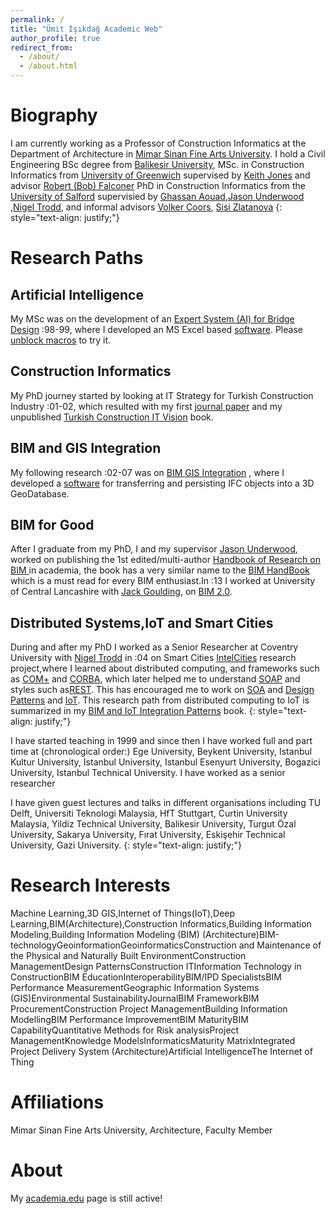 ```yaml
---
permalink: /
title: "Ümit Işıkdağ Academic Web"
author_profile: true
redirect_from: 
  - /about/
  - /about.html
---
```

        
Biography
======
I am currently working as a Professor of Construction Informatics at the Department of Architecture in [Mimar Sinan Fine Arts University](https://msgsu.edu.tr/akademik/mimarlik-fakultesi/bolumler/mimarlik/). 
I hold a Civil Engineering BSc degree from [Balikesir University](https://www.balikesir.edu.tr/site/birim/insaat-muhendisligi-bolumu-293102),
MSc. in Construction Informatics from [University of Greenwich](https://www.gre.ac.uk/subjects/construction#postgraduate%20-%20taught) supervised by 
[Keith Jones](https://www.aru.ac.uk/people/keith-jones) and advisor [Robert (Bob) Falconer](https://www.linkedin.com/in/bob-falconer-77b6665)
PhD in Construction Informatics from the [University of Salford](https://hub.salford.ac.uk/uprise-digital-built-environment/) supervisied by 
[Ghassan Aouad](https://www.adu.ac.ae/about-adu/our-leadership1/leadership-team/professor-ghassan-aouad),[Jason Underwood](https://www.salford.ac.uk/our-staff/jason-underwood)
,[Nigel Trodd](https://www.linkedin.com/in/nigeltrodd), and informal advisors [Volker Coors](https://www.hft-stuttgart.de/p/volker-coors),
[Sisi Zlatanova](https://research.unsw.edu.au/people/professor-sisi-zlatanova)
{: style="text-align: justify;"}

Research Paths
======

Artificial Intelligence
------
My MSc was on the development of an [Expert System (AI) for Bridge Design](files/msc_thesis.pdf) :98-99, where I developed an MS Excel based [software](files/msc_code.xls).
Please [unblock macros](https://learn.microsoft.com/en-en/microsoft-365-apps/security/internet-macros-blocked) to try it.

Construction Informatics
------
My PhD journey started by looking at IT Strategy for Turkish Construction Industry :01-02, which resulted with my first [journal paper](https://www.emerald.com/insight/content/doi/10.1108/09699980410547595/full/html)
 and my unpublished [Turkish Construction IT Vision](https://zenodo.org/records/1331943) book.

BIM and GIS Integration
------
 My following research :02-07 was on [BIM GIS Integration](https://salford-repository.worktribe.com/output/1434038/towards-the-implementation-of-building-information-models-in-geospatial-context)
, where I developed a [software](https://www.youtube.com/playlist?list=PLjWRQUTDgLAPZ0EGWbw3UMj27GU4nMYFZ) for transferring and persisting IFC objects into a 3D GeoDatabase. 

BIM for Good
------ 
After I graduate from my PhD, I and my supervisor [Jason Underwood](https://www.salford.ac.uk/our-staff/jason-underwood), worked on publishing the 1st edited/multi-author 
[Handbook of Research on BIM ](https://www.igi-global.com/book/handbook-research-building-information-modeling/37234) in academia, the book has a very similar name to the 
[BIM HandBook](https://onlinelibrary.wiley.com/doi/book/10.1002/9781119287568) which is a must read for every BIM enthusiast.In :13 I worked at University of Central Lancashire 
with [Jack Goulding](https://www.linkedin.com/in/jack-goulding-a0412614), on [BIM 2.0](https://www.emerald.com/insight/content/doi/10.1108/14714171111148990/full/html).

Distributed Systems,IoT and Smart Cities
------
During and after my PhD I worked as a Senior Researcher at Coventry University with [Nigel Trodd](https://www.linkedin.com/in/nigeltrodd) in :04 on Smart Cities [IntelCities](https://www.itas.kit.edu/english/projects_pask04_intelcity.php)
research project,where I learned about distributed computing, and frameworks such as [COM+](https://en.wikipedia.org/wiki/Component_Object_Model) and [CORBA](https://www.corba.org/), which later helped me to understand [SOAP](https://en.wikipedia.org/wiki/SOAP)
and styles such as[REST](https://en.wikipedia.org/wiki/REST). This has encouraged me to work on [SOA](https://en.wikipedia.org/wiki/Service-oriented_architecture) and [Design Patterns](https://en.wikipedia.org/wiki/Software_design_pattern) 
and [IoT](https://en.wikipedia.org/wiki/Internet_of_things). This research path from distributed computing to IoT is summarized in my [BIM and IoT Integration Patterns](https://link.springer.com/book/10.1007/978-3-319-21825-0) book. 
{: style="text-align: justify;"}

I have started teaching in 1999 and since then I have worked full and part time at (chronological order:) 
Ege University, Beykent University, Istanbul Kultur University, Istanbul University, Istanbul Esenyurt University, 
Bogazici University, Istanbul Technical University. I have worked as a senior researcher 

I have given guest lectures and talks in different organisations including 
TU Delft, Universiti Teknologi Malaysia, HfT Stuttgart, 
Curtin University Malaysia, Yildiz Technical University, 
Balikesir University, Turgut Özal University, Sakarya University, Fırat University, Eskişehir Technical University, Gazi University.
{: style="text-align: justify;"}

Research Interests
======
Machine Learning,3D GIS,Internet of Things(IoT),Deep Learning,BIM(Architecture),Construction Informatics,Building Information Modeling,Building Information Modeling (BIM) (Architecture)BIM-technologyGeoinformationGeoinformaticsConstruction and Maintenance of the Physical and Naturally Built EnvironmentConstruction ManagementDesign PatternsConstruction ITInformation Technology in ConstructionBIM EducationInteroperabilityBIM/IPD SpecialistsBIM Performance MeasurementGeographic Information Systems (GIS)Environmental SustainabilityJournalBIM FrameworkBIM ProcurementConstruction Project ManagementBuilding Information ModellingBIM Performance ImprovementBIM MaturityBIM CapabilityQuantitative Methods for Risk analysisProject ManagementKnowledge ModelsInformaticsMaturity MatrixIntegrated Project Delivery System (Architecture)Artificial IntelligenceThe Internet of Thing

Affiliations
======
Mimar Sinan Fine Arts University, Architecture, Faculty Member

About 
======
My [academia.edu](https://mimarsinan.academia.edu/umit) page is still active!


